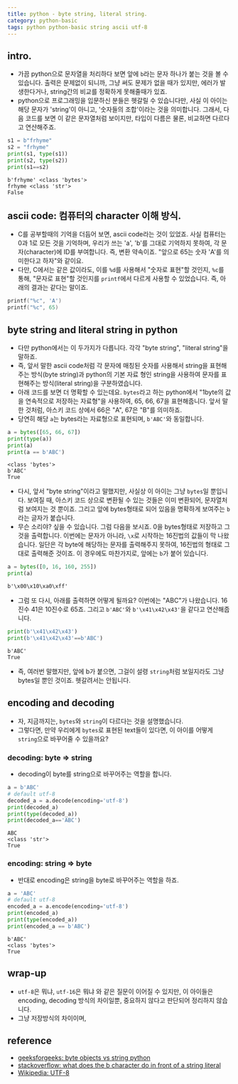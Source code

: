 ```yaml
---
title: python - byte string, literal string. 
category: python-basic
tags: python python-basic string ascii utf-8
---
```


## intro. 

- 가끔 python으로 문자열을 처리하다 보면 앞에 `b`라는 문자 하나가 붙는 것을 볼 수 있습니다. 출력은 문제없이 되니까, 그냥 써도 문제가 없을 때가 있지만, 에러가 발생한다거나, string간의 비교를 정확하게 못해줄때가 있죠. 
- python으로 프로그래밍을 입문하신 분들은 헷갈릴 수 있습니다만, 사실 이 아이는 해당 문자가 'string'이 아니고, '숫자들의 조합'이라는 것을 의미합니다. 그래서, 다음 코드를 보면 이 같은 문자열처럼 보이지만, 타입이 다름은 물론, 비교하면 다르다고 연산해주죠.

```python
s1 = b"frhyme"
s2 = "frhyme"
print(s1, type(s1))
print(s2, type(s2))
print(s1==s2)
```
```
b'frhyme' <class 'bytes'>
frhyme <class 'str'>
False
```

## ascii code: 컴퓨터의 character 이해 방식. 

- C를 공부할때의 기억을 더듬어 보면, ascii code라는 것이 있었죠. 사실 컴퓨터는 0과 1로 모든 것을 기억하며, 우리가 쓰는 'a', 'b'를 그대로 기억하지 못하여, 각 문자(character)에 ID를 부여합니다. 즉, 변환 약속이죠. "앞으로 65는 숫자 'A'를 의미한다고 하자"와 같이요. 
- 다만, C에서는 같은 값이라도, 이를 `%d`를 사용해서 "숫자로 표현"할 것인지, `%c`를 통해, "문자로 표현"할 것인지를 `printf`에서 다르게 사용할 수 있었습니다. 즉, 아래의 결과는 같다는 말이죠. 

```c
printf("%c", 'A')
printf("%c", 65)
```

## byte string and literal string in python

- 다만 python에서는 이 두가지가 다릅니다. 각각 "byte string", "literal string"을 말하죠. 
- 즉, 앞서 말한 ascii code처럼 각 문자에 매칭된 숫자를 사용해서 string을 표현해주는 방식(byte string)과 python의 기본 자료 형인 string을 사용하여 문자를 표현해주는 방식(literal string)을 구분하였습니다. 
- 아래 코드를 보면 더 명확할 수 있는데요. `bytes`라고 하는 python에서 "1byte의 값을 연속적으로 저장하는 자료형"을 사용하여, 65, 66, 67을 표현해줍니다. 앞서 말한 것처럼, 아스키 코드 상에서 66은 "A", 67은 "B"를 의미하죠. 
- 당연히 해당 `a`는 bytes라는 자료형으로 표현되며, `b'ABC'`와 동일합니다.

```python
a = bytes([65, 66, 67])
print(type(a))
print(a)
print(a == b'ABC')
```
```
<class 'bytes'>
b'ABC'
True
```

- 다시, 앞서 "byte string"이라고 말했지만, 사실상 이 아이는 그냥 `bytes`일 뿐입니다. 보여질 때, 아스키 코드 상으로 변환될 수 있는 것들은 이미 변환되어, 문자열처럼 보여지는 것 뿐이죠. 그리고 앞에 bytes형태로 되어 있음을 명확하게 보여주는 `b`라는 글자가 붙습니다. 
- 무슨 소리야? 싶을 수 있습니다. 그럼 다음을 보시죠. 0을 bytes형태로 저장하고 그것을 출력합니다. 이번에는 문자가 아니라, `\x`로 시작하는 16진법의 값들이 막 나왔습니다. 일단은 각 byte에 해당하는 문자를 출력해주지 못하여, 16진법의 형태로 그대로 출력해준 것이죠. 이 경우에도 마찬가지로, 앞에는 `b`가 붙어 있습니다. 

```python
a = bytes([0, 16, 160, 255])
print(a)
```
```
b'\x00\x10\xa0\xff'
```

- 그럼 또 다시, 아래를 출력하면 어떻게 될까요? 이번에는 "ABC"가 나왔습니다. 16진수 41은 10진수로 65죠. 그리고 `b'ABC'`와 `b'\x41\x42\x43'`을 같다고 연산해줍니다.

```python
print(b'\x41\x42\x43')
print(b'\x41\x42\x43'==b'ABC')
```
```
b'ABC'
True
```

- 즉, 여러번 말했지만, 앞에 b가 붙으면, 그걸이 설령 `string`처럼 보일지라도 그냥 bytes일 뿐인 것이죠. 헷갈려서는 안됩니다. 

## encoding and decoding

- 자, 지금까지는, `bytes`와 `string`이 다르다는 것을 설명했습니다. 
- 그렇다면, 만약 우리에게 `bytes`로 표현된 text들이 있다면, 이 아이를 어떻게 `string`으로 바꾸어줄 수 있을까요?

### decoding: byte => string 

- decoding이 byte를 string으로 바꾸어주는 역할을 합니다. 

```python
a = b'ABC'
# default utf-8
decoded_a = a.decode(encoding='utf-8')
print(decoded_a)
print(type(decoded_a))
print(decoded_a=='ABC')
```
```
ABC
<class 'str'>
True
```

### encoding: string => byte

- 반대로 encoding은 string을 byte로 바꾸어주는 역할을 하죠.

```python
a = 'ABC'
# default utf-8
encoded_a = a.encode(encoding='utf-8')
print(encoded_a)
print(type(encoded_a))
print(encoded_a == b'ABC')
```
```
b'ABC'
<class 'bytes'>
True
```

## wrap-up

- `utf-8`은 뭐냐, `utf-16`은 뭐냐 와 같은 질문이 이어질 수 있지만, 이 아이들은 encoding, decoding 방식의 차이일뿐, 중요하지 않다고 판단되어 정리하지 않습니다.
- 그냥 저장방식의 차이이며, 



## reference

- [geeksforgeeks: byte objects vs string python](https://www.geeksforgeeks.org/byte-objects-vs-string-python/)
- [stackoverflow: what does the b character do in front of a string literal](https://stackoverflow.com/questions/6269765/what-does-the-b-character-do-in-front-of-a-string-literal)
- [Wikipedia: UTF-8](https://ko.wikipedia.org/wiki/UTF-8)